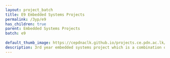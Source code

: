 ```yaml
---
layout: project_batch
title: E9 Embedded Systems Projects
permalink: /3yp/e9
has_children: true
parent: Embedded Systems Projects
batch: e9
    
default_thumb_image: https://cepdnaclk.github.io/projects.ce.pdn.ac.lk/data/categories/3yp/thumbnail.jpg
description: 3rd year embedded systems project which is a combination of CO321, CO324 and CO325 courses
---
```

